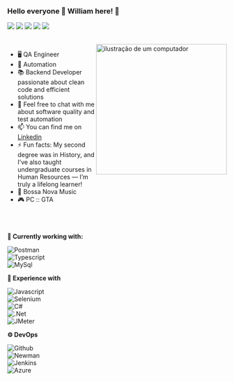 ### Hello everyone 👋 William here!  🎸 
 
 [<img src="https://img.shields.io/badge/-Tests-green?style=flat&color=black"/>](#)
 [<img src="https://img.shields.io/badge/-Automation-green?style=flat&color=black"/>](#)
 [<img src="https://img.shields.io/badge/-QualityAssurance-green?style=flat&color=black"/>](#)
 [<img src="https://img.shields.io/badge/-Backend-green?style=flat&color=black"/>](#)
 [<img src="https://img.shields.io/badge/-Music-green?style=flat&color=black"/>](#)
 
 <br>
 <img src="https://raw.githubusercontent.com/MicaelliMedeiros/micaellimedeiros/master/image/computer-illustration.png" alt="ilustração de um computador" min-width="300px" max-width="300px" width="300px" align="right">
 
 - 🖥️ QA Engineer 
 - 🤖 Automation
 - 📚 Backend Developer passionate about clean code and efficient solutions
 - 💬 Feel free to chat with me about software quality and test automation
 - 📫 You can find me on [Linkedin](https://www.linkedin.com/in/william-cruz-76b7431a5/) 
 - ⚡ Fun facts: My second  degree was in History, and I’ve also taught undergraduate courses in Human Resources — I’m truly a lifelong learner!
 - 🎼 Bossa Nova Music
 - 🎮 PC :: GTA

<br>
<br>

**💼 Currently working with:**

![Postman](https://img.shields.io/badge/Postman-%23FF6C37?style=social&logo=postman&labelColor=black)
<br>
![Typescript](https://img.shields.io/badge/Typescript-%233178C6?style=social&logo=typescript)
<br>
![MySql](https://img.shields.io/badge/MySql-%234479A1?style=social&logo=mysql)
<br>




**🧠 Experience with**

 ![Javascript](https://img.shields.io/badge/Javascript-%23F7DF1E?style=social&logo=javascript&labelColor=red&color=blue)
 <br>
 ![Selenium](https://img.shields.io/badge/Selenium-%2343B02A?style=social&logo=selenium)
 <br>
 ![C#](https://img.shields.io/badge/Csharp-%2399CC00?style=social&logo=sharp&label=C#)
 <br>
 ![.Net](https://img.shields.io/badge/.Net-%23512BD4?style=social&logo=.Net)
 <br>
 ![JMeter](https://img.shields.io/badge/Meter-black?style=social&logo=azure&label=J)




 
 **⚙️ DevOps**

![Github](https://img.shields.io/badge/Github-%23181717?style=social&logo=github)
<br>
![Newman](https://img.shields.io/badge/Newman-%23009639?style=social&logo=nginx)
<br>
![Jenkins](https://img.shields.io/badge/Jenkins-%23D24939?style=social&logo=jenkins)
<br>
![Azure](https://img.shields.io/badge/Azure-black?style=social&logo=azure&label=A)



